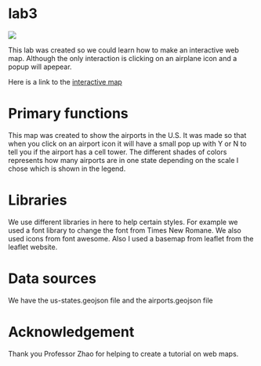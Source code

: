 # lab3

<img src = "https://i.ibb.co/gVSYpFT/Capture.jpg">


This lab was created so we could learn how to make an interactive web map. Although the only interaction is clicking on an airplane icon and a popup will apepear.

Here is a link to the [interactive map](https://forechan.github.io/Airports-Web-map/lab3map.html)

# Primary functions

This map was created to show the airports in the U.S.
It was made so that when you click on an airport icon it will have a small pop up with Y or N to tell you if the airport has a cell tower. The different shades of colors represents how many airports are in one state depending on the scale I chose which is shown in the legend.

# Libraries

We use different libraries in here to help certain styles. For example we used a font library to change the font from Times New Romane. We also used icons from font awesome. Also I used a basemap from leaflet from the leaflet website.

# Data sources

We have the us-states.geojson file and the airports.geojson file

# Acknowledgement

Thank you Professor Zhao for helping to create a tutorial on web maps.
